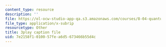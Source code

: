 ```yaml
---
content_type: resource
description: ''
file: https://ol-ocw-studio-app-qa.s3.amazonaws.com/courses/8-04-quantum-physics-i-spring-2016/7e2158f1010057fea6d5673466b55d4c_mnvYIEbJXlM.vtt
file_type: application/x-subrip
resourcetype: Other
title: 3play caption file
uid: 7e2158f1-0100-57fe-a6d5-673466b55d4c
---
```

